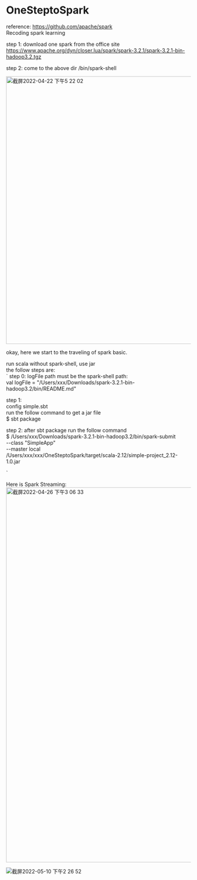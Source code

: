 # OneSteptoSpark
reference: https://github.com/apache/spark<br>
Recoding spark learning <br>

step 1: download one spark from the office site<br>
https://www.apache.org/dyn/closer.lua/spark/spark-3.2.1/spark-3.2.1-bin-hadoop3.2.tgz<br>

step 2: come to the above dir /bin/spark-shell<br>

<img width="728" alt="截屏2022-04-22 下午5 22 02" src="https://user-images.githubusercontent.com/37787934/164677739-729cd41e-1f61-45a0-94f4-620cb708c77c.png">

okay, here we start to the traveling of spark basic.<br>

run scala without spark-shell, use jar<br>
the follow steps are: <br>
`
step 0: logFile path must be the spark-shell path:<br>
    val logFile = "/Users/xxx/Downloads/spark-3.2.1-bin-hadoop3.2/bin/README.md"<br>

step 1:<br>
config simple.sbt<br>
run the follow command to get a jar file<br>
$ sbt package<br>


step 2: after sbt package run the follow command<br>
$ /Users/xxx/Downloads/spark-3.2.1-bin-hadoop3.2/bin/spark-submit \
  --class "SimpleApp" \
  --master local \
/Users/xxx/xxx/OneSteptoSpark/target/scala-2.12/simple-project_2.12-1.0.jar


`

Here is Spark Streaming: <br>
<img width="1020" alt="截屏2022-04-26 下午3 06 33" src="https://user-images.githubusercontent.com/37787934/165242497-9690e902-3f18-415b-9b43-9f2a7625abdf.png">

![截屏2022-05-10 下午2 26 52](https://user-images.githubusercontent.com/37787934/167562405-c8fed238-01c0-4d98-8f3a-b03419d7ab40.png)

